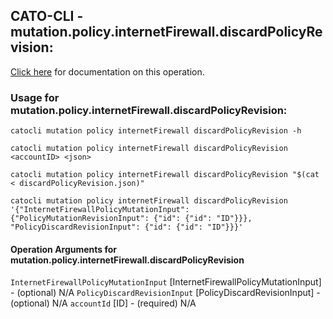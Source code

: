 
## CATO-CLI - mutation.policy.internetFirewall.discardPolicyRevision:
[Click here](https://api.catonetworks.com/documentation/#mutation-discardPolicyRevision) for documentation on this operation.

### Usage for mutation.policy.internetFirewall.discardPolicyRevision:

`catocli mutation policy internetFirewall discardPolicyRevision -h`

`catocli mutation policy internetFirewall discardPolicyRevision <accountID> <json>`

`catocli mutation policy internetFirewall discardPolicyRevision "$(cat < discardPolicyRevision.json)"`

`catocli mutation policy internetFirewall discardPolicyRevision '{"InternetFirewallPolicyMutationInput": {"PolicyMutationRevisionInput": {"id": {"id": "ID"}}}, "PolicyDiscardRevisionInput": {"id": {"id": "ID"}}}'`

#### Operation Arguments for mutation.policy.internetFirewall.discardPolicyRevision ####
`InternetFirewallPolicyMutationInput` [InternetFirewallPolicyMutationInput] - (optional) N/A 
`PolicyDiscardRevisionInput` [PolicyDiscardRevisionInput] - (optional) N/A 
`accountId` [ID] - (required) N/A 
